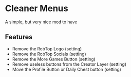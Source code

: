 # Cleaner Menus
A simple, but very nice mod to have

## Features
- Remove the RobTop Logo (setting)
- Remove the RobTop Socials (setting)
- Remove the More Games Button (setting)
- Remove useless buttons from the Creator Layer (setting)
- Move the Profile Button or Daily Chest button (setting)